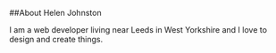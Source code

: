 ##About Helen Johnston

I am a web developer living near Leeds in West Yorkshire and I love to design and create things. 
